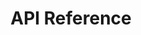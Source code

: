 ---
title: API Reference

language_tabs:
  - shell: cURL

toc_footers:
  - <a href='https://app.sellf.io/signup'>Sign Up for an API Key</a>

includes:
  - introduction
  - authentication
  - requests
  - rates
  - errors
  - people
  - companies
  - deals
  - pipelines
  - stages
  - sources
  - margins
  - users

search: true
---